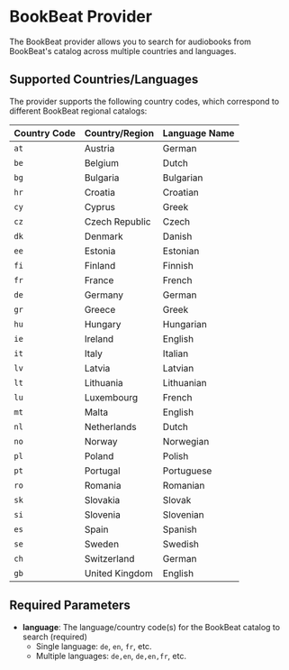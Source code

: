 # BookBeat Provider

The BookBeat provider allows you to search for audiobooks from BookBeat's catalog across multiple countries and languages.

## Supported Countries/Languages

The provider supports the following country codes, which correspond to different BookBeat regional catalogs:

| Country Code | Country/Region | Language Name |
| ------------ | -------------- | ------------- |
| `at`         | Austria        | German        |
| `be`         | Belgium        | Dutch         |
| `bg`         | Bulgaria       | Bulgarian     |
| `hr`         | Croatia        | Croatian      |
| `cy`         | Cyprus         | Greek         |
| `cz`         | Czech Republic | Czech         |
| `dk`         | Denmark        | Danish        |
| `ee`         | Estonia        | Estonian      |
| `fi`         | Finland        | Finnish       |
| `fr`         | France         | French        |
| `de`         | Germany        | German        |
| `gr`         | Greece         | Greek         |
| `hu`         | Hungary        | Hungarian     |
| `ie`         | Ireland        | English       |
| `it`         | Italy          | Italian       |
| `lv`         | Latvia         | Latvian       |
| `lt`         | Lithuania      | Lithuanian    |
| `lu`         | Luxembourg     | French        |
| `mt`         | Malta          | English       |
| `nl`         | Netherlands    | Dutch         |
| `no`         | Norway         | Norwegian     |
| `pl`         | Poland         | Polish        |
| `pt`         | Portugal       | Portuguese    |
| `ro`         | Romania        | Romanian      |
| `sk`         | Slovakia       | Slovak        |
| `si`         | Slovenia       | Slovenian     |
| `es`         | Spain          | Spanish       |
| `se`         | Sweden         | Swedish       |
| `ch`         | Switzerland    | German        |
| `gb`         | United Kingdom | English       |

## Required Parameters

- **language**: The language/country code(s) for the BookBeat catalog to search (required)
  - Single language: `de`, `en`, `fr`, etc.
  - Multiple languages: `de,en`, `de,en,fr`, etc.
